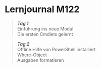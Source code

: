 # Lernjournal M122 <!-- {docsify-ignore} -->

> ***Tag 1***  
> Einführung ins neue Modul  
> Die ersten Cmdlets gelernt

> ***Tag 2***  
> Offline Hilfe von PowerShell installiert  
> Where-Object  
> Ausgaben formatieren